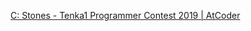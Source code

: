 [C: Stones - Tenka1 Programmer Contest 2019 | AtCoder](https://tenka1-2019.contest.atcoder.jp/tasks/tenka1_2019_c)